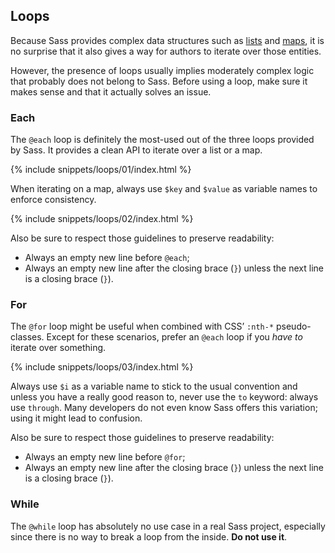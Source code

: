 
## Loops

Because Sass provides complex data structures such as [lists](#lists) and [maps](#maps), it is no surprise that it also gives a way for authors to iterate over those entities.

However, the presence of loops usually implies moderately complex logic that probably does not belong to Sass. Before using a loop, make sure it makes sense and that it actually solves an issue.

### Each

The `@each` loop is definitely the most-used out of the three loops provided by Sass. It provides a clean API to iterate over a list or a map.

{% include snippets/loops/01/index.html %}

When iterating on a map, always use `$key` and `$value` as variable names to enforce consistency.

{% include snippets/loops/02/index.html %}

Also be sure to respect those guidelines to preserve readability:

* Always an empty new line before `@each`;
* Always an empty new line after the closing brace (`}`) unless the next line is a closing brace (`}`).

### For

The `@for` loop might be useful when combined with CSS’ `:nth-*` pseudo-classes. Except for these scenarios, prefer an `@each` loop if you *have to* iterate over something.

{% include snippets/loops/03/index.html %}

Always use `$i` as a variable name to stick to the usual convention and unless you have a really good reason to, never use the `to` keyword: always use `through`. Many developers do not even know Sass offers this variation; using it might lead to confusion.

Also be sure to respect those guidelines to preserve readability:

* Always an empty new line before `@for`;
* Always an empty new line after the closing brace (`}`) unless the next line is a closing brace (`}`).

### While

The `@while` loop has absolutely no use case in a real Sass project, especially since there is no way to break a loop from the inside. **Do not use it**.
